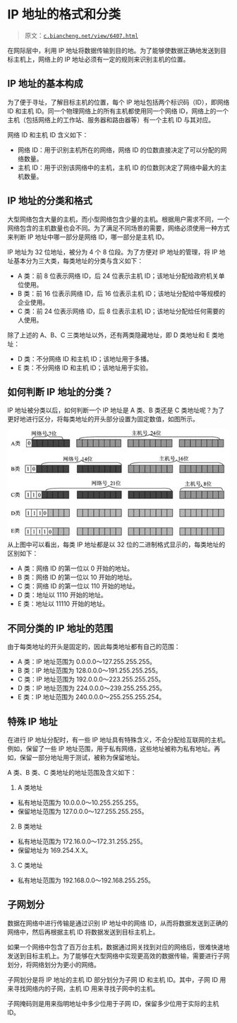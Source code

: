 # IP 地址的格式和分类

> 原文：[`c.biancheng.net/view/6407.html`](http://c.biancheng.net/view/6407.html)

在网际层中，利用 IP 地址将数据传输到目的地。为了能够使数据正确地发送到目标主机上，网络上的 IP 地址必须有一定的规则来识别主机的位置。

## IP 地址的基本构成

为了便于寻址，了解目标主机的位置，每个 IP 地址包括两个标识码（ID），即网络 ID 和主机 ID。同一个物理网络上的所有主机都使用同一个网络 ID，网络上的一个主机（包括网络上的工作站、服务器和路由器等）有一个主机 ID 与其对应。

网络 ID 和主机 ID 含义如下：

*   网络 ID：用于识别主机所在的网络，网络 ID 的位数直接决定了可以分配的网络数量。
*   主机 ID：用于识别该网络中的主机，主机 ID 的位数则决定了网络中最大的主机数量。

## IP 地址的分类和格式

大型网络包含大量的主机，而小型网络包含少量的主机。根据用户需求不同，一个网络包含的主机数量也会不同。为了满足不同场景的需要，网络必须使用一种方式来判断 IP 地址中哪一部分是网络 ID，哪一部分是主机 ID。

IP 地址为 32 位地址，被分为 4 个 8 位段。为了方便对 IP 地址的管理，将 IP 地址基本分为三大类，每类地址的分类与含义如下：

*   A 类：前 8 位表示网络 ID，后 24 位表示主机 ID；该地址分配给政府机关单位使用。
*   B 类：前 16 位表示网络 ID，后 16 位表示主机 ID；该地址分配给中等规模的企业使用。
*   C 类：前 24 位表示网络 ID，后 8 位表示主机 ID；该地址分配给任何需要的人使用。

除了上述的 A、B、C 三类地址以外，还有两类隐藏地址，即 D 类地址和 E 类地址：

*   D 类：不分网络 ID 和主机 ID；该地址用于多播。
*   E 类：不分网络 ID 和主机 ID；该地址用于实验。

## 如何判断 IP 地址的分类？

IP 地址被分类以后，如何判断一个 IP 地址是 A 类、B 类还是 C 类地址呢？为了更好地进行区分，将每类地址的开头部分设置为固定数值，如图所示。

![IP 地址分类示意图](img/0309b2f73ace7609f58e12807b84efeb.png)
从上图中可以看出，每类 IP 地址都是以 32 位的二进制格式显示的，每类地址的区别如下：

*   A 类：网络 ID 的第一位以 0 开始的地址。
*   B 类：网络 ID 的第一位以 10 开始的地址。
*   C 类：网络 ID 的第一位以 110 开始的地址。
*   D 类：地址以 1110 开始的地址。
*   E 类：地址以 11110 开始的地址。

## 不同分类的 IP 地址的范围

由于每类地址的开头是固定的，因此每类地址都有自己的范围：

*   A 类：IP 地址范围为 0.0.0.0～127.255.255.255。
*   B 类：IP 地址范围为 128.0.0.0～191.255.255.255。
*   C 类：IP 地址范围为 192.0.0.0～223.255.255.255。
*   D 类：IP 地址范围为 224.0.0.0～239.255.255.255。
*   E 类：IP 地址范围为 240.0.0.0～255.255.255.254。

## 特殊 IP 地址

在进行 IP 地址分配时，有一些 IP 地址具有特殊含义，不会分配给互联网的主机。例如，保留了一些 IP 地址范围，用于私有网络，这些地址被称为私有地址。再如，保留一部分地址用于测试，被称为保留地址。

A 类、B 类、C 类地址的地址范围及含义如下：

1) A 类地址

*   私有地址范围为 10.0.0.0～10.255.255.255。
*   保留地址范围为 127.0.0.0～127.255.255.255。

2) B 类地址

*   私有地址范围为 172.16.0.0～172.31.255.255。
*   保留地址为 169.254.X.X。

3) C 类地址

*   私有地址范围为 192.168.0.0～192.168.255.255。

## 子网划分

数据在网络中进行传输是通过识别 IP 地址中的网络 ID，从而将数据发送到正确的网络中，然后再根据主机 ID 将数据发送到目标主机上。

如果一个网络中包含了百万台主机，数据通过网关找到对应的网络后，很难快速地发送到目标主机上。为了能够在大型网络中实现更高效的数据传输，需要进行子网划分，将网络划分为更小的网络。

子网划分是将 IP 地址的主机 ID 部分划分为子网 ID 和主机 ID。其中，子网 ID 用来寻找网络内的子网，主机 ID 用来寻找子网中的主机。

子网掩码则是用来指明地址中多少位用于子网 ID，保留多少位用于实际的主机 ID。